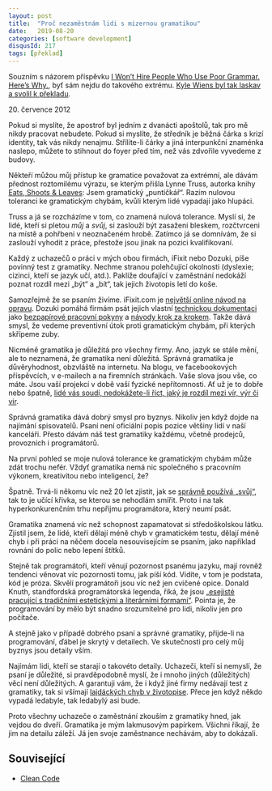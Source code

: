 ```yaml
---
layout: post
title:  "Proč nezaměstnám lidi s mizernou gramatikou"
date:   2019-08-20
categories: [software development]
disqusId: 217
tags: [překlad]
---
```


Souzním s názorem příspěvku [I Won’t Hire People Who Use Poor Grammar. Here’s Why.](https://hbr.org/2012/07/i-wont-hire-people-who-use-poo), byť sám nejdu do takového extrému. [Kyle Wiens byl tak laskav a svolil k překladu](https://twitter.com/kwiens/status/1160925332251140097). 

20\. července 2012

Pokud si myslíte, že apostrof byl jedním z dvanácti apoštolů, tak pro mě nikdy pracovat nebudete. Pokud si myslíte, že středník je běžná čárka s krizí identity, tak vás nikdy nenajmu. Střílíte-li čárky a jiná interpunkční znaménka naslepo, můžete to stihnout do foyer před tím, než vás zdvořile vyvedeme z budovy.

<!--more--> 

Někteří můžou můj přístup ke gramatice považovat za extrémní, ale dávám přednost roztomilému výrazu, se kterým přišla Lynne Truss, autorka knihy [Eats, Shoots & Leaves](http://www.lynnetruss.com/pages/content/index.asp?PageID=8): Jsem gramatický „puntičkář“. Razím nulovou toleranci ke gramatickým chybám, kvůli kterým lidé vypadají jako hlupáci.

Truss a já se rozcházíme v tom, co znamená nulová tolerance. Myslí si, že lidé, kteří si pletou _můj_ a _svůj_, si zaslouží být zasaženi bleskem, rozčtvrceni na místě a pohřbeni v neoznačeném hrobě. Zatímco já se domnívám, že si zaslouží vyhodit z práce, přestože jsou jinak na pozici kvalifikovaní.

Každý z uchazečů o práci v mých obou firmách, iFixit nebo Dozuki, píše povinný test z gramatiky. Nechme stranou polehčující okolnosti (dyslexie; cizinci, kteří se jazyk učí, atd.). Pakliže doufající v zaměstnání nedokáží poznat rozdíl mezi „být“ a „bít“, tak jejich životopis letí do koše. 

Samozřejmě že se psaním živíme. iFixit.com je [největší online návod na opravu](http://www.ifixit.com/). Dozuki pomáhá firmám psát jejich vlastní [technickou dokumentaci](http://www.dozuki.com/) jako [bezpapírové pracovní pokyny](http://www.dozuki.com/Sales/Industry/work-instructions) a [návody krok za krokem](http://www.dozuki.com/Sales/Industry/product-support). Takže dává smysl, že vedeme preventivní útok proti gramatickým chybám, při kterých skřípeme zuby. 

Nicméně gramatika je důležitá pro všechny firmy. Ano, jazyk se stále mění, ale to neznamená, že gramatika není důležitá. Správná gramatika je důvěryhodnost, obzvláště na internetu. Na blogu, ve facebookových příspěvcích, v e-mailech a na firemních stránkách. Vaše slova jsou vše, co máte. Jsou vaší projekcí v době vaší fyzické nepřítomnosti. Ať už je to dobře nebo špatně, [lidé vás soudí, nedokážete-li říct, jaký je rozdíl mezi vír, výr či vir](http://www.lamebook.com/tip-top-type-14/ttt1-7/).

Správná gramatika dává dobrý smysl pro byznys. Nikoliv jen když dojde na najímání spisovatelů. Psaní není oficiální popis pozice většiny lidí v naší kanceláři. Přesto dávám náš test gramatiky každému, včetně prodejců, provozních i programátorů.

Na první pohled se moje nulová tolerance ke gramatickým chybám může zdát trochu nefér. Vždyť gramatika nemá nic společného s pracovním výkonem, kreativitou nebo inteligencí, že?
 
Špatně. Trvá-li někomu víc než 20 let zjistit, jak se [správně používá „svůj“](http://news.bbc.co.uk/2/hi/uk_news/150458.stm), tak to je učící křivka, se kterou se nehodlám smířit. Proto i na tak hyperkonkurenčním trhu nepřijmu programátora, který neumí psát. 
 
Gramatika znamená víc než schopnost zapamatovat si středoškolskou látku. Zjistil jsem, že lidé, kteří dělají méně chyb v gramatickém testu, dělají méně chyb i při práci na něčem docela nesouvisejícím se psaním, jako například rovnání do polic nebo lepení štítků.

Stejně tak programátoři, kteří věnují pozornost psanému jazyku, mají rovněž tendenci věnovat víc pozornosti tomu, jak píší kód. Vidíte, v tom je podstata, kód je próza. Skvělí programátoři jsou víc než jen cvičené opice. Donald Knuth, standfordská programátorská legenda, říká, že jsou [„esejisté pracující s tradičními estetickými a literárními formami“](http://www.amazon.com/Selected-Computer-Science-Language-Information/dp/1881526917?ie=UTF8&tag=thstsst-20&linkCode=as2&camp=1789&creative=390957). Pointa je, že programování by mělo být snadno srozumitelné pro lidi, nikoliv jen pro počítače.

A stejně jako v případě dobrého psaní a správné gramatiky, přijde-li na programování, ďábel je skrytý v detailech. Ve skutečnosti pro celý můj byznys jsou detaily vším.

Najímám lidi, kteří se starají o takovéto detaily. Uchazeči, kteří si nemyslí, že psaní je důležité, si pravděpodobně myslí, že i mnoho jiných (důležitých) věcí není důležitých. A garantuji vám, že i když jiné firmy nedávají test z gramatiky, tak si všímají [lajdáckých chyb v životopise](http://www.cbsnews.com/8301-505125_162-57420746/why-sloppiness-is-killing-your-job-search/?tag=cbsnewsMainColumnArea). Přece jen když někdo vypadá ledabyle, tak ledabylý asi bude. 

Proto všechny uchazeče o zaměstnání zkouším z gramatiky hned, jak vejdou do dveří. Gramatika je mým lakmusovým papírkem. Všichni říkají, že jim na detailu záleží. Já jen svoje zaměstnance nechávám, aby to dokázali.

## Související

* [Clean Code](/software%20development/2016/07/28/clean-code.html)